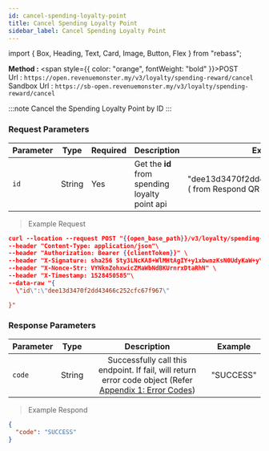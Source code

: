 ```yaml
---
id: cancel-spending-loyalty-point
title: Cancel Spending Loyalty Point
sidebar_label: Cancel Spending Loyalty Point
---
```


import { Box, Heading, Text, Card, Image, Button, Flex } from "rebass";

**Method :** <span style={{ color: "orange", fontWeight: "bold" }}>POST</span><br/>
Url : `https://open.revenuemonster.my/v3/loyalty/spending-reward/cancel`<br/>
Sandbox Url : `https://sb-open.revenuemonster.my/v3/loyalty/spending-reward/cancel`

:::note
Cancel the Spending Loyalty Point by ID
:::

### Request Parameters

| Parameter | Type   | Required | Description                                    | Example                                                     |
| --------- | ------ | -------- | ---------------------------------------------- | ----------------------------------------------------------- |
| `id`      | String | Yes      | Get the **id** from spending loyalty point api | "dee13d3470f2dd43466c252cfc67f967" ( from Respond QR code ) |

> Example Request

```json
curl --location --request POST "{{open_base_path}}/v3/loyalty/spending-reward/cancel" \
--header "Content-Type: application/json"\
--header "Authorization: Bearer {{clientToken}}" \
--header "X-Signature: sha256 Sty3LNcKA8+WlMHtAgIY+y1xbwnzKsN0UdyKaW+yYIgcTkBAtF7G5Lx251qQITURJ4wiXPDODxhs1nFVmBBing==" \
--header "X-Nonce-Str: VYNknZohxwicZMaWbNdBKUrnrxDtaRhN" \
--header "X-Timestamp: 1528450585"\
--data-raw "{
  \"id\":\"dee13d3470f2dd43466c252cfc67f967\"

}"
```

### Response Parameters

| Parameter | Type   |                                                                           Description                                                                            | Example   |
| --------- | ------ | :--------------------------------------------------------------------------------------------------------------------------------------------------------------: | --------- |
| `code`    | String | Successfully call this endpoint. If fail, will return error code object (Refer [Appendix 1: Error Codes](https://doc.revenuemonster.my/#appendix-1-error-codes)) | "SUCCESS" |

> Example Respond

```json
{
  "code": "SUCCESS"
}
```
